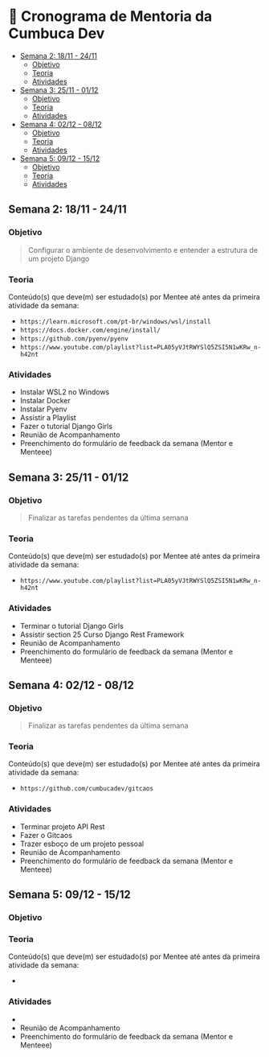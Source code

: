 <!-- markdownlint-disable MD024 -->

# 📅 Cronograma de Mentoria da Cumbuca Dev

- [Semana 2: 18/11 - 24/11](#semana-2-1811---2411)
  - [Objetivo](#objetivo)
  - [Teoria](#teoria)
  - [Atividades](#atividades)
- [Semana 3: 25/11 - 01/12](#semana-3-2511---0112)
  - [Objetivo](#objetivo-1)
  - [Teoria](#teoria-1)
  - [Atividades](#atividades-1)
- [Semana 4: 02/12 - 08/12](#semana-4-0212---0812)
  - [Objetivo](#objetivo-2)
  - [Teoria](#teoria-2)
  - [Atividades](#atividades-2)
- [Semana 5: 09/12 - 15/12](#semana-5-0912---1512)
  - [Objetivo](#objetivo-3)
  - [Teoria](#teoria-3)
  - [Atividades](#atividades-3)

## Semana 2: 18/11 - 24/11

### Objetivo

<!--

Descrever em uma linha o objetivo da semana.

Exemplo:

> Entender e praticar comandos básicos de Git

-->

> Configurar o ambiente de desenvolvimento e entender a estrutura de um projeto Django

### Teoria

<!--

Descrever os assuntos que deverão ser estudados e quais os links para cada conteúdo.

- <assunto_x>
  - <link1>
  - <link2>

- <assunto_y>
  - <link1>
  - <link2>

Exemplo:

- Git
  - [GitHub Essentials, Git](https://github-essentials.cumbuca.dev/dia-2-controle-de-versao-basico-com-git/git)
  - [GitHub Essentials, Avancando no Git](https://github-essentials.cumbuca.dev/dia-3-avancando-no-git/)

-->

Conteúdo(s) que deve(m) ser estudado(s) por Mentee até antes da primeira atividade da semana:

- `https://learn.microsoft.com/pt-br/windows/wsl/install`
- `https://docs.docker.com/engine/install/`
- `https://github.com/pyenv/pyenv`
- `https://www.youtube.com/playlist?list=PLA05yVJtRWYSlQ5ZSI5N1wKRw_n-h42nt`

### Atividades

<!--

Descrever quais atividades serão realizadas durante a semana.

- <tipo_da_atividade> : <tema>

Possíveis Tipos de Atividade:

- Prática Guiada por Mentor
- Prática Guiada por Mentee
- Prática sem Supervisão

Tema:

- O assunto teórico que será praticado
- Para Reunião de Acompanhamento o tema é nulo

Toda semana deve encerrar com uma reunião de acompanhamento e com o preenchimento do formulário de
feedback da semana por ambos Mentor e Mentee.

Exemplo:

- Prática Guiada por Mentor : Git comandos básicos
- Prática Guiada por Mentee : Git comandos básicos
- Prática sem Supervisão : Git comandos básicos
- Reunião de Acompanhamento
- Preenchimento do formulário de feedback da semana (Mentor e Menteee)

-->

- Instalar WSL2 no Windows
- Instalar Docker
- Instalar Pyenv
- Assistir a Playlist
- Fazer o tutorial Django Girls
- Reunião de Acompanhamento
- Preenchimento do formulário de feedback da semana (Mentor e Menteee)

## Semana 3: 25/11 - 01/12

### Objetivo

> Finalizar as tarefas pendentes da última semana

### Teoria

Conteúdo(s) que deve(m) ser estudado(s) por Mentee até antes da primeira atividade da semana:

- `https://www.youtube.com/playlist?list=PLA05yVJtRWYSlQ5ZSI5N1wKRw_n-h42nt`

### Atividades

- Terminar o tutorial Django Girls
- Assistir section 25 Curso Django Rest Framework
- Reunião de Acompanhamento
- Preenchimento do formulário de feedback da semana (Mentor e Menteee)

## Semana 4: 02/12 - 08/12

### Objetivo

> Finalizar as tarefas pendentes da última semana

### Teoria

Conteúdo(s) que deve(m) ser estudado(s) por Mentee até antes da primeira atividade da semana:

- `https://github.com/cumbucadev/gitcaos`

### Atividades

- Terminar projeto API Rest
- Fazer o Gitcaos
- Trazer esboço de um projeto pessoal
- Reunião de Acompanhamento
- Preenchimento do formulário de feedback da semana (Mentor e Menteee)

## Semana 5: 09/12 - 15/12

### Objetivo

>

### Teoria

Conteúdo(s) que deve(m) ser estudado(s) por Mentee até antes da primeira atividade da semana:

-

### Atividades

-
- Reunião de Acompanhamento
- Preenchimento do formulário de feedback da semana (Mentor e Menteee)
